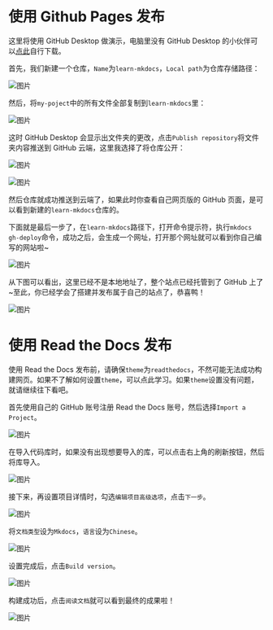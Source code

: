 # 使用 Github Pages 发布
这里将使用 GitHub Desktop 做演示，电脑里没有 GitHub Desktop 的小伙伴可以[点此](https://desktop.github.com/)自行下载。

首先，我们新建一个仓库，`Name`为`learn-mkdocs`，`Local path`为仓库存储路径：

![图片](发布.png)

然后，将`my-poject`中的所有文件全部复制到`learn-mkdocs`里：

![图片](发布4.png)

这时 GitHub Desktop 会显示出文件夹的更改，点击`Publish repository`将文件夹内容推送到 GitHub 云端，这里我选择了将仓库公开：

![图片](发布2.png)

![图片](发布3.png)

然后仓库就成功推送到云端了，如果此时你查看自己网页版的 GitHub 页面，是可以看到新建的`learn-mkdocs`仓库的。

下面就是最后一步了，在`learn-mkdocs`路径下，打开命令提示符，执行`mkdocs gh-deploy`命令，成功之后，会生成一个网址，打开那个网址就可以看到你自己编写的网站啦~

![图片](发布5.png)

从下图可以看出，这里已经不是本地地址了，整个站点已经托管到了 GitHub 上了~至此，你已经学会了搭建并发布属于自己的站点了，恭喜鸭！

![图片](发布6.png)

# 使用 Read the Docs 发布


使用 Read the Docs 发布前，请确保`theme`为`readthedocs`，不然可能无法成功构建网页。如果不了解如何设置`theme`，可以点此学习。如果`theme`设置没有问题，就请继续往下看吧。

首先使用自己的 GitHub 账号注册 Read the Docs 账号，然后选择`Import a Project`。

![图片](rtd.png)

在导入代码库时，如果没有出现想要导入的库，可以点击右上角的刷新按钮，然后将库导入。

![图片](rtd2.png)

接下来，再设置项目详情时，勾选`编辑项目高级选项`，点击`下一步`。

![图片](rtd3.png)

将`文档类型`设为`Mkdocs`，`语言`设为`Chinese`。

![图片](rtd8.png)

设置完成后，点击`Build version`。

![图片](rtd4.png)

构建成功后，点击`阅读文档`就可以看到最终的成果啦！

![图片](rtd9.png)
